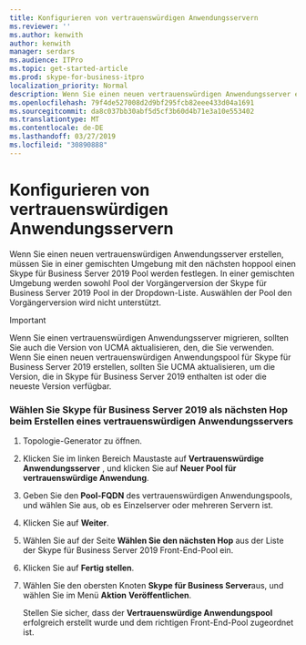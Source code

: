 ```yaml
---
title: Konfigurieren von vertrauenswürdigen Anwendungsservern
ms.reviewer: ''
ms.author: kenwith
author: kenwith
manager: serdars
ms.audience: ITPro
ms.topic: get-started-article
ms.prod: skype-for-business-itpro
localization_priority: Normal
description: Wenn Sie einen neuen vertrauenswürdigen Anwendungsserver erstellen, müssen Sie in einer gemischten Umgebung mit den nächsten hoppool einen Skype für Business Server 2019 Pool werden festlegen. In einer gemischten Umgebung werden sowohl Pool der Vorgängerversion der Skype für Business Server 2019 Pool in der Dropdownliste aus. Auswählen der Pool den Vorgängerversion wird nicht unterstützt.
ms.openlocfilehash: 79f4de527008d2d9bf295fcb82eee433d04a1691
ms.sourcegitcommit: da8c037bb30abf5d5cf3b60d4b71e3a10e553402
ms.translationtype: MT
ms.contentlocale: de-DE
ms.lasthandoff: 03/27/2019
ms.locfileid: "30890888"
---
```

# <a name="configure-trusted-application-servers"></a>Konfigurieren von vertrauenswürdigen Anwendungsservern

Wenn Sie einen neuen vertrauenswürdigen Anwendungsserver erstellen, müssen Sie in einer gemischten Umgebung mit den nächsten hoppool einen Skype für Business Server 2019 Pool werden festlegen. In einer gemischten Umgebung werden sowohl Pool der Vorgängerversion der Skype für Business Server 2019 Pool in der Dropdown-Liste. Auswählen der Pool den Vorgängerversion wird nicht unterstützt.
  
> [!IMPORTANT]
> Wenn Sie einen vertrauenswürdigen Anwendungsserver migrieren, sollten Sie auch die Version von UCMA aktualisieren, den, die Sie verwenden. Wenn Sie einen neuen vertrauenswürdigen Anwendungspool für Skype für Business Server 2019 erstellen, sollten Sie UCMA aktualisieren, um die Version, die in Skype für Business Server 2019 enthalten ist oder die neueste Version verfügbar. 
  
### <a name="select-skype-for-business-server-2019-as-next-hop-when-creating-a-trusted-application-server"></a>Wählen Sie Skype für Business Server 2019 als nächsten Hop beim Erstellen eines vertrauenswürdigen Anwendungsservers

1. Topologie-Generator zu öffnen.
    
2. Klicken Sie im linken Bereich Maustaste auf **Vertrauenswürdige Anwendungsserver** , und klicken Sie auf **Neuer Pool für vertrauenswürdige Anwendung**.
    
3. Geben Sie den **Pool-FQDN** des vertrauenswürdigen Anwendungspools, und wählen Sie aus, ob es Einzelserver oder mehreren Servern ist. 
    
4. Klicken Sie auf **Weiter**.
    
5. Wählen Sie auf der Seite **Wählen Sie den nächsten Hop** aus der Liste der Skype für Business Server 2019 Front-End-Pool ein. 
    
6. Klicken Sie auf **Fertig stellen**.
    
7. Wählen Sie den obersten Knoten **Skype für Business Server**aus, und wählen Sie im Menü **Aktion** **Veröffentlichen**.
    
    Stellen Sie sicher, dass der **Vertrauenswürdige Anwendungspool** erfolgreich erstellt wurde und dem richtigen Front-End-Pool zugeordnet ist. 
    

